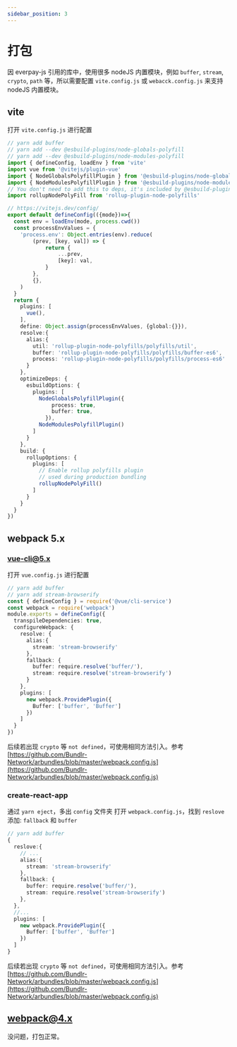 ```yaml
---
sidebar_position: 3
---
```


# 打包

因 everpay-js 引用的库中，使用很多 nodeJS 内置模块，例如 `buffer`, `stream`, `crypto`, `path` 等，所以需要配置 `vite.config.js` 或 `webacck.config.js` 来支持 nodeJS 内置模块。

## vite

打开 `vite.config.js` 进行配置

```ts
// yarn add buffer
// yarn add --dev @esbuild-plugins/node-globals-polyfill
// yarn add --dev @esbuild-plugins/node-modules-polyfill
import { defineConfig, loadEnv } from 'vite'
import vue from '@vitejs/plugin-vue'
import { NodeGlobalsPolyfillPlugin } from '@esbuild-plugins/node-globals-polyfill'
import { NodeModulesPolyfillPlugin } from '@esbuild-plugins/node-modules-polyfill'
// You don't need to add this to deps, it's included by @esbuild-plugins/node-modules-polyfill
import rollupNodePolyFill from 'rollup-plugin-node-polyfills'

// https://vitejs.dev/config/
export default defineConfig(({mode})=>{
  const env = loadEnv(mode, process.cwd())
  const processEnvValues = {
    'process.env': Object.entries(env).reduce(
        (prev, [key, val]) => {
            return {
                ...prev,
                [key]: val,
            }
        },
        {},
    )
  }
  return {
    plugins: [
      vue(),
    ],
    define: Object.assign(processEnvValues, {global:{}}),
    resolve:{
      alias:{
        util: 'rollup-plugin-node-polyfills/polyfills/util',
        buffer: 'rollup-plugin-node-polyfills/polyfills/buffer-es6',
        process: 'rollup-plugin-node-polyfills/polyfills/process-es6'
      }
    },
    optimizeDeps: {
      esbuildOptions: {
        plugins: [
          NodeGlobalsPolyfillPlugin({
              process: true,
              buffer: true,
            }),
          NodeModulesPolyfillPlugin()
        ]
      }
    },
    build: {
      rollupOptions: {
        plugins: [
          // Enable rollup polyfills plugin
          // used during production bundling
          rollupNodePolyFill()
        ]
      }
    }
  }
})
```

## webpack 5.x

### vue-cli@5.x

打开 `vue.config.js` 进行配置

```ts
// yarn add buffer
// yarn add stream-browserify
const { defineConfig } = require('@vue/cli-service')
const webpack = require('webpack')
module.exports = defineConfig({
  transpileDependencies: true,
  configureWebpack: {
    resolve: {
      alias:{
        stream: 'stream-browserify'
      },
      fallback: {
        buffer: require.resolve('buffer/'),
        stream: require.resolve('stream-browserify')
      }
    },
    plugins: [
      new webpack.ProvidePlugin({
        Buffer: ['buffer', 'Buffer']
      })
    ]
  }
})
```

后续若出现 `crypto` 等 `not defined`，可使用相同方法引入。参考 [https://github.com/Bundlr-Network/arbundles/blob/master/webpack.config.js](https://github.com/Bundlr-Network/arbundles/blob/master/webpack.config.js)

### create-react-app

通过 `yarn eject`，多出 `config` 文件夹 打开 `webpack.config.js`，找到 `reslove` 添加: `fallback` 和 `buffer`

```ts
// yarn add buffer
{
  reslove:{
    // ...
    alias:{
      stream: 'stream-browserify'
    },
    fallback: {
      buffer: require.resolve('buffer/'),
      stream: require.resolve('stream-browserify')
    },
  },
  //...
  plugins: [
    new webpack.ProvidePlugin({
      Buffer: ['buffer', 'Buffer']
    })
  ]
}
```

后续若出现 `crypto` 等 `not defined`，可使用相同方法引入。参考 [https://github.com/Bundlr-Network/arbundles/blob/master/webpack.config.js](https://github.com/Bundlr-Network/arbundles/blob/master/webpack.config.js)

## webpack@4.x

没问题，打包正常。
